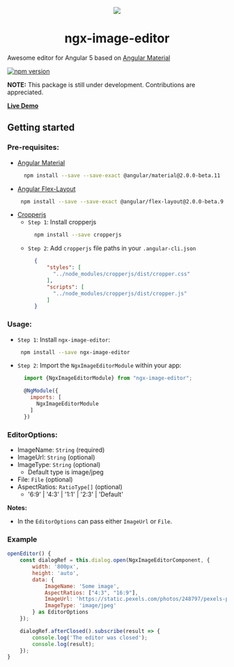



<p align="center">
  <img  style="text-align: center;" src="https://github.com/Centroida/ngx-image-editor/raw/master/assets/editor.png">
  <h1 align="center">ngx-image-editor</h1>
</p>


Awesome editor for Angular 5 based on [Angular Material](https://github.com/angular/material2)

[![npm version](https://badge.fury.io/js/ngx-image-editor.svg)](https://badge.fury.io/js/ngx-image-editor)

**NOTE:** This package is still under development. Contributions are appreciated. 

**[Live Demo](https://ngx-image-editor.firebaseapp.com/)**

## Getting started

### Pre-requisites:

  - [Angular Material](https://material.angular.io/)
    ```bash
      npm install --save --save-exact @angular/material@2.0.0-beta.11
     ```
  - [Angular Flex-Layout](https://github.com/angular/flex-layout)   
     ```bash
      npm install --save --save-exact @angular/flex-layout@2.0.0-beta.9
    ```
  - [Cropperjs](https://github.com/fengyuanchen/cropper)
    - `Step 1`: Install cropperjs
      ```bash
        npm install --save cropperjs
      ```
    - `Step 2`: Add `cropperjs` file paths in your `.angular-cli.json`  
      ```json
        {
            "styles": [
              "../node_modules/cropperjs/dist/cropper.css"
            ],
            "scripts": [
              "../node_modules/cropperjs/dist/cropper.js"
            ]
        }
      ```

### Usage:
  - `Step 1`: Install `ngx-image-editor`:
    ```bash
     npm install --save ngx-image-editor
    ```
  - `Step 2`: Import the `NgxImageEditorModule` within your app:
    ```js
      import {NgxImageEditorModule} from "ngx-image-editor";
    
      @NgModule({
        imports: [ 
          NgxImageEditorModule
        ]
      })
    ```
### EditorOptions:
  - ImageName: `String` (required)
  - ImageUrl: `String`  (optional)
  - ImageType: `String` (optional)
    - Default type is image/jpeg
  - File: `File` (optional)
  - AspectRatios: `RatioType[]` (optional)
    - '6:9' | '4:3' | '1:1' | '2:3' | 'Default'
    
**Notes:**
- In the `EditorOptions` can pass either `ImageUrl` or `File`.
  
  
### Example
```js
openEditor() {
    const dialogRef = this.dialog.open(NgxImageEditorComponent, {
        width: '800px',
        height: 'auto',
        data: {
            ImageName: 'Some image',
            AspectRatios: ["4:3", "16:9"],
            ImageUrl: 'https://static.pexels.com/photos/248797/pexels-photo-248797.jpeg',
            ImageType: 'image/jpeg'
        } as EditorOptions
    });

    dialogRef.afterClosed().subscribe(result => {
        console.log('The editor was closed');
        console.log(result);
    });
}
```
